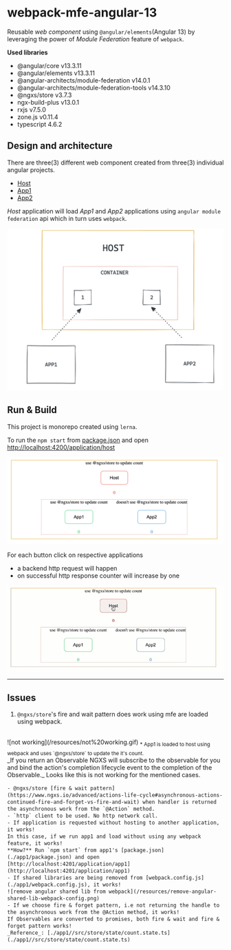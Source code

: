 # webpack-mfe-angular-13
Reusable *web component* using `@angular/elements`(Angular 13) by leveraging the power of *Module Federation* feature of `webpack`.

**Used libraries**
- @angular/core v13.3.11
- @angular/elements v13.3.11
- @angular-architects/module-federation v14.0.1
- @angular-architects/module-federation-tools v14.3.10
- @ngxs/store v3.7.3
- ngx-build-plus v13.0.1
- rxjs v7.5.0
- zone.js v0.11.4
- typescript 4.6.2

## Design and architecture
There are three(3) different web component created from three(3) individual angular projects.
- [Host](./host/package.json)
- [App1](./app1/package.json)
- [App2](./app2/package.json)

*Host* application will load *App1* and *App2* applications using `angular module federation` api which in turn uses `webpack`.

![Host contains App1 and App2](/resources/arch-daigram.png)
## Run & Build  
This project is monorepo created using `lerna`.

To run the `npm start` from [package.json](./package.json) and open [http://localhost:4200/application/host](http://localhost:4200/application/host)

![intial](/resources/initial.png)

For each button click on respective applications
- a backend http request will happen
- on successful http response counter will increase by one

![running](/resources/working.gif)

---
## Issues
1. `@ngxs/store`'s fire and wait pattern does work using mfe are loaded using webpack.
<br/>  
![not working](/resources/not%20working.gif)
<sub>* App1 is loaded to host using webpack and uses `@ngxs/store` to update the it's count.</sub>
<br/>  
_If you return an Observable NGXS will subscribe to the observable for you and bind the action's completion lifecycle event to the completion of the Observable._  
Looks like this is not working for the mentioned cases.

    - @ngxs/store [fire & wait pattern](https://www.ngxs.io/advanced/actions-life-cycle#asynchronous-actions-continued-fire-and-forget-vs-fire-and-wait) when handler is returned the asynchronous work from the `@Action` method.
    - `http` client to be used. No http network call.
    - If application is requested without hosting to another application, it works!  
    In this case, if we run app1 and load without using any webpack feature, it works!  
    **How?** Run `npm start` from app1's [package.json](./app1/package.json) and open [http://localhost:4201/application/app1](http://localhost:4201/application/app1)
    - If shared libraries are being removed from [webpack.config.js](./app1/webpack.config.js), it works!  
    ![remove angular shared lib from webpack](/resources/remove-angular-shared-lib-webpack-config.png)
    - If we choose fire & forget pattern, i.e not returning the handle to the asynchronous work from the @Action method, it works!  
    If Observables are converted to promises, both fire & wait and fire & forget pattern works!  
    _Reference_: [./app1//src/store/state/count.state.ts](./app1//src/store/state/count.state.ts)